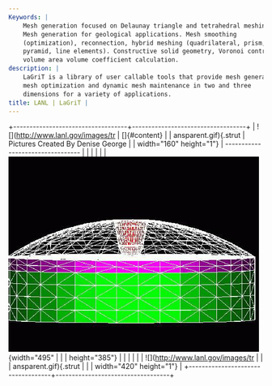 ```yaml
---
Keywords: |
    Mesh generation focused on Delaunay triangle and tetrahedral meshing.
    Mesh generation for geological applications. Mesh smoothing
    (optimization), reconnection, hybrid meshing (quadrilateral, prism,
    pyramid, line elements). Constructive solid geometry, Voronoi control
    volume area volume coefficient calculation.
description: |
    LaGriT is a library of user callable tools that provide mesh generation,
    mesh optimization and dynamic mesh maintenance in two and three
    dimensions for a variety of applications.
title: LANL | LaGriT |
---
```


<div id="content-org">

+-----------------------------------+-----------------------------------+
| ![](http://www.lanl.gov/images/tr | []{#content}                      |
| ansparent.gif){.strut             | Pictures Created By Denise George |
| width="160" height="1"}           | --------------------------------- |
|                                   |                                   |
|                                   | ![](images/nist.jpg){width="495"  |
|                                   | height="385"}                     |
|                                   |                                   |
|                                   | ![](http://www.lanl.gov/images/tr |
|                                   | ansparent.gif){.strut             |
|                                   | width="420" height="1"}           |
+-----------------------------------+-----------------------------------+

</div>
